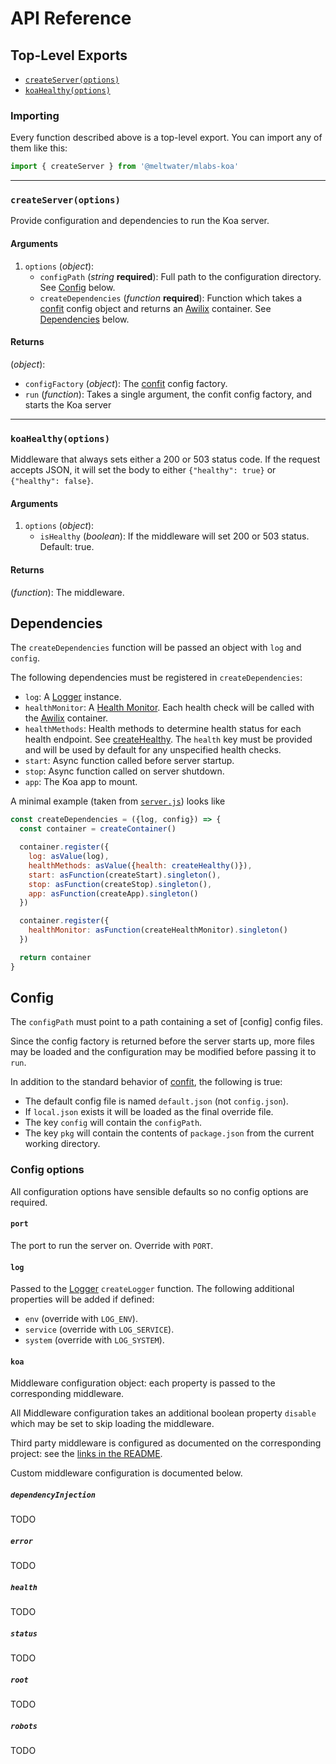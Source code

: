 # API Reference

## Top-Level Exports

- [`createServer(options)`](#createserveroptions)
- [`koaHealthy(options)`](#koahealthyoptions)

### Importing

Every function described above is a top-level export.
You can import any of them like this:

```js
import { createServer } from '@meltwater/mlabs-koa'
```

---
### `createServer(options)`

Provide configuration and dependencies to run the Koa server.

#### Arguments

1. `options` (*object*):
    - `configPath` (*string* **required**):
      Full path to the configuration directory.
      See [Config](#Config) below.
    - `createDependencies` (*function* **required**):
      Function which takes a [confit] config object
      and returns an [Awilix] container.
      See [Dependencies](#Dependencies) below.

#### Returns

(*object*):
  - `configFactory` (*object*):
    The [confit] config factory.
  - `run` (*function*):
    Takes a single argument, the confit config factory,
    and starts the Koa server

---
### `koaHealthy(options)`

Middleware that always sets either a 200 or 503 status code.
If the request accepts JSON, it will set the body to either
`{"healthy": true}` or `{"healthy": false}`.

#### Arguments

1. `options` (*object*):
    - `isHealthy` (*boolean*):
      If the middleware will set 200 or 503 status.
      Default: true.

#### Returns

(*function*): The middleware.

## Dependencies

The `createDependencies` function will be passed an object with
`log` and `config`.

The following dependencies must be registered in `createDependencies`:

  - `log`: A [Logger] instance.
  - `healthMonitor`: A [Health Monitor].
    Each health check will be called with the [Awilix] container.
  - `healthMethods`: Health methods to determine health status
    for each health endpoint.
    See [createHealthy].
    The `health` key must be provided and will be used by default
    for any unspecified health checks.
  - `start`: Async function called before server startup.
  - `stop`: Async function called on server shutdown.
  - `app`: The Koa app to mount.

A minimal example (taken from [`server.js`](../examples/server.js)) looks like

```js
const createDependencies = ({log, config}) => {
  const container = createContainer()

  container.register({
    log: asValue(log),
    healthMethods: asValue({health: createHealthy()}),
    start: asFunction(createStart).singleton(),
    stop: asFunction(createStop).singleton(),
    app: asFunction(createApp).singleton()
  })

  container.register({
    healthMonitor: asFunction(createHealthMonitor).singleton()
  })

  return container
}
```

## Config

The `configPath` must point to a path containing a set of [config] config files.

Since the config factory is returned before the server starts up,
more files may be loaded and the configuration may be modified
before passing it to `run`.

In addition to the standard behavior of [confit],
the following is true:

- The default config file is named `default.json` (not `config.json`).
- If `local.json` exists it will be loaded as the final override file.
- The key `config` will contain the `configPath`.
- The key `pkg` will contain the contents of `package.json` from the
  current working directory.

### Config options

All configuration options have sensible defaults
so no config options are required.

#### `port`

The port to run the server on.
Override with `PORT`.

#### `log`

Passed to the [Logger] `createLogger` function.
The following additional properties will be added if defined:

- `env` (override with `LOG_ENV`).
- `service` (override with `LOG_SERVICE`).
- `system` (override with `LOG_SYSTEM`).

#### `koa`

Middleware configuration object:
each property is passed to the corresponding middleware.

All Middleware configuration takes an additional boolean
property `disable` which may be set to skip loading the middleware.

Third party middleware is configured as documented on
the corresponding project:
see the [links in the README](../README.md#Middleware).

Custom middleware configuration is documented below.

##### `dependencyInjection`

TODO

##### `error`

TODO

##### `health`

TODO

##### `status`

TODO

##### `root`

TODO

##### `robots`

TODO

[Awilix]: https://github.com/jeffijoe/awilix
[confit]: https://github.com/krakenjs/confit
[Logger]:  https://github.com/meltwater/mlabs-logger
[Health Monitor]: https://github.com/meltwater/mlabs-health/tree/master/docs#createhealthmonitortargets-options
[createHealthy]: https://github.com/meltwater/mlabs-health/tree/master/docs#createhealthyoptions
